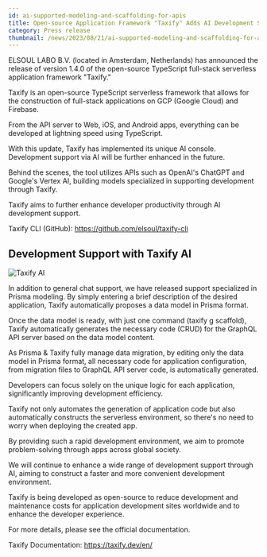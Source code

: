 ```yaml
---
id: ai-supported-modeling-and-scaffolding-for-apis
title: Open-source Application Framework "Taxify" Adds AI Development Support to Enhance Developer Productivity.
category: Press release
thumbnail: /news/2023/08/21/ai-supported-modeling-and-scaffolding-for-apis.png
---
```


ELSOUL LABO B.V. (located in Amsterdam, Netherlands) has announced the release of version 1.4.0 of the open-source TypeScript full-stack serverless application framework "Taxify."

Taxify is an open-source TypeScript serverless framework that allows for the construction of full-stack applications on GCP (Google Cloud) and Firebase.

From the API server to Web, iOS, and Android apps, everything can be developed at lightning speed using TypeScript.

With this update, Taxify has implemented its unique AI console. Development support via AI will be further enhanced in the future.

Behind the scenes, the tool utilizes APIs such as OpenAI's ChatGPT and Google's Vertex AI, building models specialized in supporting development through Taxify.

Taxify aims to further enhance developer productivity through AI development support.

Taxify CLI (GitHub): https://github.com/elsoul/taxify-cli

## Development Support with Taxify AI

![Taxify AI](/news/2023/08/21/taxify-ai-prisma.jpg)

In addition to general chat support, we have released support specialized in Prisma modeling. By simply entering a brief description of the desired application, Taxify automatically proposes a data model in Prisma format.

Once the data model is ready, with just one command (taxify g scaffold), Taxify automatically generates the necessary code (CRUD) for the GraphQL API server based on the data model content.

As Prisma & Taxify fully manage data migration, by editing only the data model in Prisma format, all necessary code for application configuration, from migration files to GraphQL API server code, is automatically generated.

Developers can focus solely on the unique logic for each application, significantly improving development efficiency.

Taxify not only automates the generation of application code but also automatically constructs the serverless environment, so there's no need to worry when deploying the created app.

By providing such a rapid development environment, we aim to promote problem-solving through apps across global society.

We will continue to enhance a wide range of development support through AI, aiming to construct a faster and more convenient development environment.

Taxify is being developed as open-source to reduce development and maintenance costs for application development sites worldwide and to enhance the developer experience.

For more details, please see the official documentation.

Taxify Documentation: https://taxify.dev/en/
